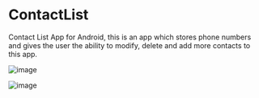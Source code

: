 # ContactList
Contact List App for Android, this is an app which stores phone numbers and gives the user the ability to modify, delete and add more contacts to this app.

![image](https://user-images.githubusercontent.com/61753398/79517734-0f75b280-801d-11ea-8448-faa322910856.png)

![image](https://user-images.githubusercontent.com/61753398/79517742-18668400-801d-11ea-8b44-c0df7320d8dc.png)
